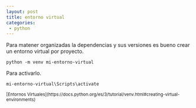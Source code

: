 ```yaml
---
layout: post
title: entorno virtual
categories:
 - python
---
```


Para matener organizadas la dependencias y sus versiones es bueno crear un entorno virtual por proyecto.

`python -m venv mi-entorno-virtual`

Para activarlo.

`mi-entorno-virtual\Scripts\activate`

<small>
[Entornos Virtuales](https://docs.python.org/es/3/tutorial/venv.html#creating-virtual-environments)
</small>